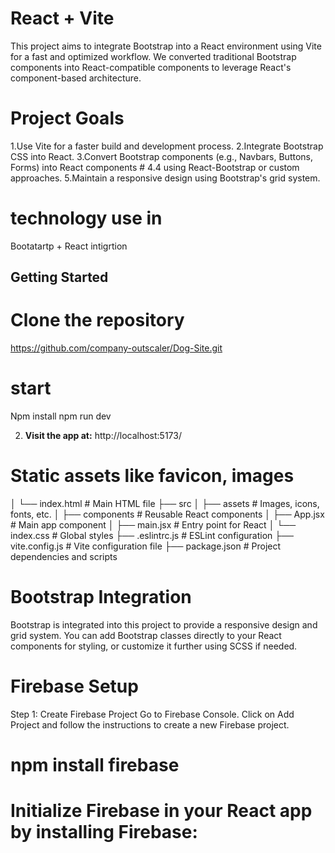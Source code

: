 # React + Vite

This project aims to integrate Bootstrap into a React environment using Vite for a fast and optimized workflow. We converted traditional Bootstrap components into React-compatible components to leverage React's component-based architecture.

# Project Goals
1.Use Vite for a faster build and development process.
2.Integrate Bootstrap CSS into React.
3.Convert Bootstrap components (e.g., Navbars, Buttons, Forms) into React components  # 4.4 using React-Bootstrap or custom approaches.
5.Maintain a responsive design using Bootstrap's grid system.

# technology use in 
Bootatartp +
React intigrtion 

## Getting Started

# Clone the repository
https://github.com/company-outscaler/Dog-Site.git


# start
Npm install
npm run dev

2. **Visit the app at:**
http://localhost:5173/

# Static assets like favicon, images
│   └── index.html      # Main HTML file
├── src
│   ├── assets          # Images, icons, fonts, etc.
│   ├── components      # Reusable React components
│   ├── App.jsx         # Main app component
│   ├── main.jsx        # Entry point for React
│   └── index.css       # Global styles
├── .eslintrc.js        # ESLint configuration
├── vite.config.js      # Vite configuration file
├── package.json        # Project dependencies and scripts


# Bootstrap Integration
Bootstrap is integrated into this project to provide a responsive design and grid system. You can add Bootstrap classes directly to your React components for styling, or customize it further using SCSS if needed.

# Firebase Setup
Step 1: Create Firebase Project
Go to Firebase Console.
Click on Add Project and follow the instructions to create a new Firebase project.

# npm install firebase

# Initialize Firebase in your React app by installing Firebase:

